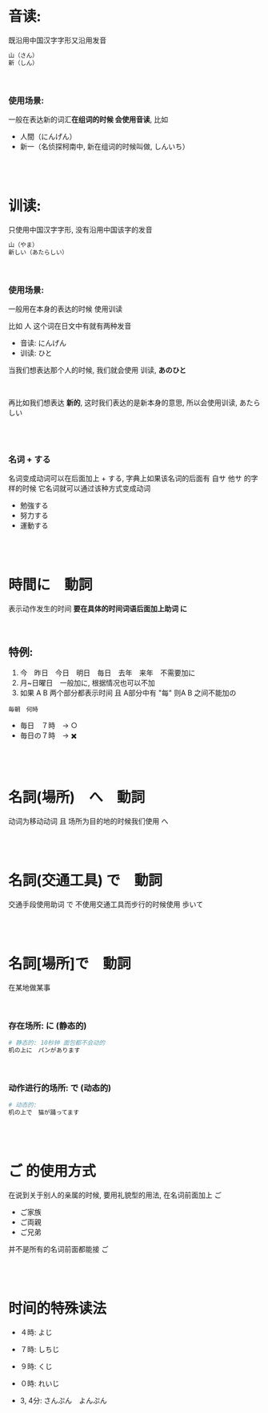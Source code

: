 # 音读:
既沿用中国汉字字形又沿用发音
```s
山（さん）
新（しん）
```

<br>

### 使用场景:
一般在表达新的词汇**在组词的时候 会使用音读**, 比如
- 人間（にんげん）
- 新一（名侦探柯南中, 新在组词的时候叫做, しんいち）

<br><br>

# 训读:
只使用中国汉字字形, 没有沿用中国该字的发音
```s
山（やま）
新しい（あたらしい）
```

<br>

### 使用场景:
一般用在本身的表达的时候 使用训读

比如 人 这个词在日文中有就有两种发音
- 音读: にんげん
- 训读: ひと

当我们想表达那个人的时候, 我们就会使用 训读, **あのひと**

<br>

再比如我们想表达 **新的**, 这时我们表达的是新本身的意思, 所以会使用训读, あたらしい

<br><br>

### 名词 + する
名词变成动词可以在后面加上 + する, 字典上如果该名词的后面有 自サ 他サ 的字样的时候 它名词就可以通过该种方式变成动词

- 勉強する
- 努力する
- 運動する

<br><br>

# 時間に　動詞
表示动作发生的时间 **要在具体的时间词语后面加上助词 に**

<br>

## 特例:
1. 今　昨日　今日　明日　毎日　去年　来年　不需要加に
2. 月~日曜日　一般加に, 根据情况也可以不加
3. 如果 A B 两个部分都表示时间 且 A部分中有 "每" 则A B 之间不能加の　
```
毎朝　何時
```

- 毎日　７時　-> ○
- 毎日の７時　-> ✖️

<br><br>

# 名詞(場所)　へ　動詞
动词为移动动词 且 场所为目的地的时候我们使用 へ

<br><br>

# 名詞(交通工具) で　動詞
交通手段使用助词 で 不使用交通工具而步行的时候使用 歩いて

<br><br>

# 名詞[場所]で　動詞
在某地做某事

<br>

### 存在场所: に (静态的)
```s
# 静态的: 10秒钟 面包都不会动的
机の上に　パンがあります
```

<br>

### 动作进行的场所: で (动态的)
```s
# 动态的: 
机の上で　猫が踊ってます
```

<br><br>

# ご 的使用方式
在说到关于别人的亲属的时候, 要用礼貌型的用法, 在名词前面加上 ご
- ご家族
- ご両親
- ご兄弟

并不是所有的名词前面都能接 ご

<br><br>

# 时间的特殊读法
- ４時: よじ
- ７時: しちじ
- ９時: くじ
- ０時: れいじ

- 3, 4分: さんぷん　よんぷん
